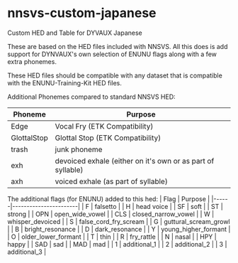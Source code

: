 # nnsvs-custom-japanese
Custom HED and Table for DYVAUX Japanese

These are based on the HED files included with NNSVS.
All this does is add support for DYNVAUX's own selection of ENUNU flags along with a few extra phonemes.

These HED files should be compatible with any dataset that is compatible with the ENUNU-Training-Kit HED files.

Additional Phonemes compared to standard NNSVS HED:

| Phoneme     | Purpose                                                     |
|-------------|-------------------------------------------------------------|
| Edge        | Vocal Fry (ETK Compatibility)                               |
| GlottalStop | Glottal Stop (ETK Compatibility)                            |
| trash       | junk phoneme                                                |
| exh         | devoiced exhale (either on it's own or as part of syllable) |
| axh         | voiced exhale (as part of syllable)                         |

The additional flags (for ENUNU) added to this hed:
| Flag | Purpose               |
|------|-----------------------|
| F    | falsetto              |
| H    | head voice            |
| SF   | soft                  |
| ST   | strong                |
| OPN  | open_wide_vowel       |
| CLS  | closed_narrow_vowel   |
| W    | whisper_devoiced      |
| S    | false_cord_fry_scream |
| G    | guttural_scream_growl |
| B    | bright_resonance      |
| D    | dark_resonance        |
| Y    | young_higher_formant  |
| O    | older_lower_formant   |
| T    | thin                  |
| R    | fry_rattle            |
| N    | nasal                 |
| HPY  | happy                 |
| SAD  | sad                   |
| MAD  | mad                   |
| 1    | additional_1          |
| 2    | additional_2          |
| 3    | additional_3          |

